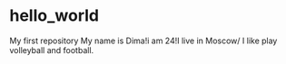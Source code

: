 # hello_world
My first repository
My name is Dima!i am 24!I live in Moscow/ I like play volleyball and football.
